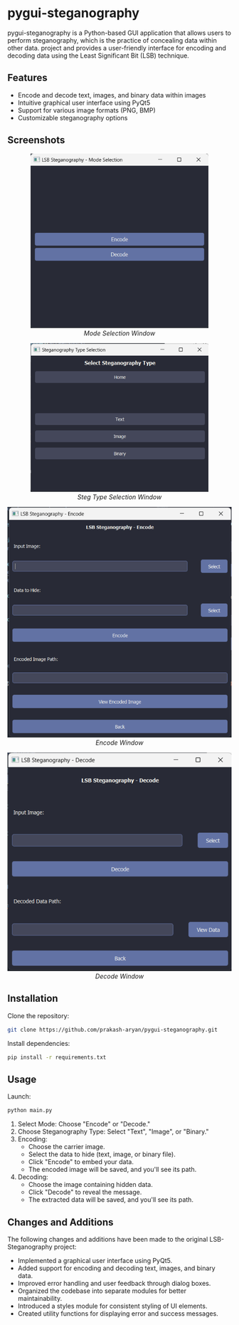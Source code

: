 # pygui-steganography

pygui-steganography is a Python-based GUI application that allows users to perform steganography, which is the practice of concealing data within other data. project and provides a user-friendly interface for encoding and decoding data using the Least Significant Bit (LSB) technique.

## Features

- Encode and decode text, images, and binary data within images
- Intuitive graphical user interface using PyQt5
- Support for various image formats (PNG, BMP)
- Customizable steganography options

## Screenshots

<p align="center">
  <img src="screenshots/mode_selection.png" alt="Mode Selection Window" width="400" />
  <br>
  <em>Mode Selection Window</em>
</p>

<p align="center">
  <img src="screenshots/steg_type_selection.png" alt="Steg Type Selection Window" width="400" />
  <br>
  <em>Steg Type Selection Window</em>
</p>

<p align="center">
  <img src="screenshots/encode.png" alt="Encode Window" width="600" />
  <br>
  <em>Encode Window</em>
</p>

<p align="center">
  <img src="screenshots/decode.png" alt="Decode Window" width="600" />
  <br>
  <em>Decode Window</em>
</p>

## Installation

Clone the repository:
```bash
git clone https://github.com/prakash-aryan/pygui-steganography.git
```

Install dependencies:
```bash
pip install -r requirements.txt
```

## Usage

Launch:
```bash
python main.py
```

1. Select Mode: Choose "Encode" or "Decode."
2. Choose Steganography Type: Select "Text", "Image", or "Binary."
3. Encoding:
   - Choose the carrier image.
   - Select the data to hide (text, image, or binary file).
   - Click "Encode" to embed your data.
   - The encoded image will be saved, and you'll see its path.
4. Decoding:
   - Choose the image containing hidden data.
   - Click "Decode" to reveal the message.
   - The extracted data will be saved, and you'll see its path.

## Changes and Additions

The following changes and additions have been made to the original LSB-Steganography project:

- Implemented a graphical user interface using PyQt5.
- Added support for encoding and decoding text, images, and binary data.
- Improved error handling and user feedback through dialog boxes.
- Organized the codebase into separate modules for better maintainability.
- Introduced a styles module for consistent styling of UI elements.
- Created utility functions for displaying error and success messages.
